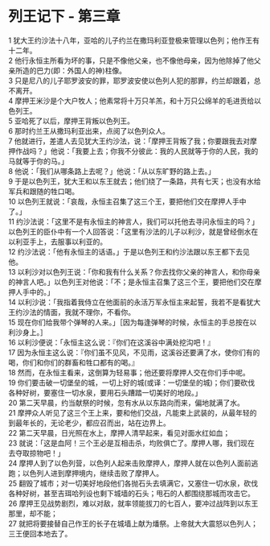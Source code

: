 # 列王记下 - 第三章
  
 1 犹大王约沙法十八年，亚哈的儿子约兰在撒玛利亚登极来管理以色列；他作王有十二年。  
 2 他行永恒主所看为坏的事，只是不像他父亲，也不像他母亲，因为他除掉了他父亲所造的巴力(即：外国人的神)柱像。  
 3 只是尼八的儿子耶罗波安的罪，耶罗波安使以色列人犯的那罪，约兰却跟着，总不离开。  
 4 摩押王米沙是个大户牧人；他素常将十万只羊羔，和十万只公绵羊的毛进贡给以色列王。  
 5 亚哈死了以后，摩押王背叛以色列王。  
 6 那时约兰王从撒玛利亚出来，点阅了以色列众人。  
 7 他就进行，差遣人去见犹大王约沙法，说：「摩押王背叛了我；你要跟我去对摩押作战吗？」他说：「我要上去；你我不分彼此：我的人民就等于你的人民，我的马就等于你的马。」  
 8 他说：「我们从哪条路上去呢？」他说：「从以东旷野的路上去。」  
 9 于是以色列王，犹大王和以东王就去；他们绕了一条路，共有七天；也没有水给军兵和跟随的牲口喝。  
 10 以色列王就说：「哀哉，永恒主召集了这三个王，要把他们交在摩押人手中了。」  
 11 约沙法说：「这里不是有永恒主的神言人，我们可以托他去寻问永恒主的吗？」以色列王的臣仆中有一个人回答说：「这里有沙法的儿子以利沙，就是曾经倒水在以利亚手上，去服事以利亚的。  
 12 约沙法说：「他有永恒主的话语。」于是以色列王和约沙法跟以东王都下去见他。  
 13 以利沙对以色列王说：「你和我有什么关系？你去找你父亲的神言人，和你母亲的神言人吧。」以色列王对他说：「不；是永恒主召集了这三个王，要把他们交在摩押人手中的。」  
 14 以利沙说：「我指着我侍立在他面前的永活万军永恒主来起誓，我若不是看犹大王约沙法的情面，我就不理你，不看你。  
 15 现在你们给我带个弹琴的人来。」［因为每逢弹琴的时候，永恒主的手总按在以利沙身上。］  
 16 以利沙便说：「永恒主这么说：『你们在这溪谷中满处挖沟吧！』  
 17 因为永恒主这么说：『你们虽不见风，不见雨，这溪谷还要满了水，使你们有的喝，你们和你们的群畜和牲口都有的喝。』  
 18 然而，在永恒主看来，这倒算为轻易事；他还要将摩押人交在你们手中呢。  
 19 你们要击破一切堡垒的城，一切上好的城(或译：一切堡垒的城)；你们要砍伐各种好树，要塞住一切水泉，要用石头蹧踏一切美好的地段。」  
 20 第二天早晨，约当献祭的时候，忽有水从以东路向而来，偏地就满了水。  
 21 摩押众人听见了这三个王上来，要和他们交战，凡能束上武装的，从最年轻的到最年长的，无论老少，都应召而出，站在边界上。  
 22 第二天早晨，日光照在水上，摩押人清早起来，看见对面水红如血；  
 23 就说：「这是血阿！三个王必是互相击杀，均败俱亡了。摩押人哪，我们现在去夺取掠物吧！」  
 24 摩押人到了以色列营，以色列人起来击败摩押人，摩押人就在以色列人面前逃跑；以色列人进到摩押境内，继续击败了摩押人。  
 25 翻毁了城市；对一切美好地段他们各抛石头去填满它，又塞住一切水泉，砍伐各种好树，甚至吉珥哈列设也剩下城墙的石头；甩石的人都围绕那城而攻击它。  
 26 摩押王见战势剧烈，难以对敌，就率领能拔刀的七百人，要冲过战阵到以东王那里，却不能；  
 27 就把将要接替自己作王的长子在城墙上献为燔祭。上帝就大大震怒以色列人；三王便回本地去了。